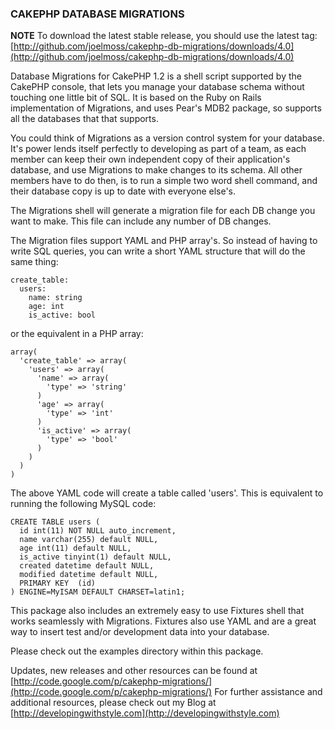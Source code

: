 ### CAKEPHP DATABASE MIGRATIONS

**NOTE** To download the latest stable release, you should use the latest tag: [http://github.com/joelmoss/cakephp-db-migrations/downloads/4.0](http://github.com/joelmoss/cakephp-db-migrations/downloads/4.0)

Database Migrations for CakePHP 1.2 is a shell script supported by the CakePHP console, that lets you
manage your database schema without touching one little bit of SQL. It is based on the Ruby on Rails
implementation of Migrations, and uses Pear's MDB2 package, so supports all the databases that that
supports.

You could think of Migrations as a version control system for your database. It's power lends itself
perfectly to developing as part of a team, as each member can keep their own independent copy of
their application's database, and use Migrations to make changes to its schema. All other members
have to do then, is to run a simple two word shell command, and their database copy is up to date
with everyone else's.

The Migrations shell will generate a migration file for each DB change you want to make. This file
can include any number of DB changes.

The Migration files support YAML and PHP array's. So instead of having to write SQL queries, you
can write a short YAML structure that will do the same thing:

    create_table:
      users:
        name: string
        age: int
        is_active: bool
      
or the equivalent in a PHP array:

    array(
      'create_table' => array(
        'users' => array(
          'name' => array(
            'type' => 'string'
          )
          'age' => array(
            'type' => 'int'
          )
          'is_active' => array(
            'type' => 'bool'
          )
        )
      )
    )

The above YAML code will create a table called 'users'. This is equivalent to running the following
MySQL code:

    CREATE TABLE users (
      id int(11) NOT NULL auto_increment,
      name varchar(255) default NULL,
      age int(11) default NULL,
      is_active tinyint(1) default NULL,
      created datetime default NULL,
      modified datetime default NULL,
      PRIMARY KEY  (id)
    ) ENGINE=MyISAM DEFAULT CHARSET=latin1;

This package also includes an extremely easy to use Fixtures shell that works seamlessly with
Migrations. Fixtures also use YAML and are a great way to insert test and/or development data
into your database.



Please check out the examples directory within this package.

Updates, new releases and other resources can be found at [http://code.google.com/p/cakephp-migrations/](http://code.google.com/p/cakephp-migrations/)
For further assistance and additional resources, please check out my Blog at [http://developingwithstyle.com](http://developingwithstyle.com)